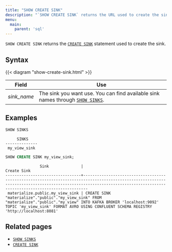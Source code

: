 ```yaml
---
title: "SHOW CREATE SINK"
description: "`SHOW CREATE SINK` returns the URL used to create the sink."
menu:
  main:
    parent: 'sql'
---
```


`SHOW CREATE SINK` returns the [`CREATE SINK`](../create-sink) statement used to create the sink.

## Syntax

{{< diagram "show-create-sink.html" >}}

Field | Use
------|-----
_sink&lowbar;name_ | The sink you want use. You can find available sink names through [`SHOW SINKS`](../show-sinks).

## Examples

```sql
SHOW SINKS
```
```nofmt
     SINKS
--------------
 my_view_sink
```
```sql
SHOW CREATE SINK my_view_sink;
```
```nofmt
               Sink              |                                                                                                        Create Sink
---------------------------------+--------------------------------------------------------------------------------------------------------------------------------------------------------------------------------------------------------------------
 materialize.public.my_view_sink | CREATE SINK "materialize"."public"."my_view_sink" FROM "materialize"."public"."my_view" INTO KAFKA BROKER 'localhost:9092' TOPIC 'my_view_sink' FORMAT AVRO USING CONFLUENT SCHEMA REGISTRY 'http://localhost:8081'
```

## Related pages

- [`SHOW SINKS`](../show-sinks)
- [`CREATE SINK`](../create-sink)
